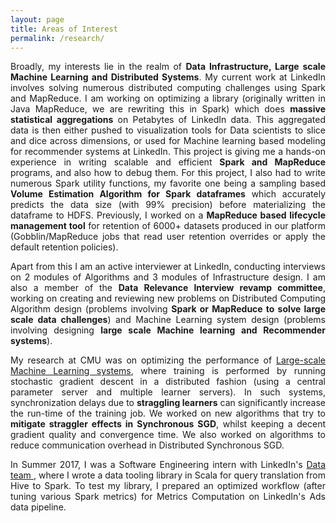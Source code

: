 ```yaml
---
layout: page
title: Areas of Interest 
permalink: /research/
---
```



<p align="justify">
Broadly, my interests lie in the realm of <b>Data Infrastructure, Large scale Machine Learning and Distributed Systems</b>. My current work at LinkedIn involves solving numerous distributed computing challenges using Spark and MapReduce. I am working on optimizing a library (originally written in Java MapReduce, we are rewriting this in Spark) which does <b>massive statistical aggregations</b> on Petabytes of LinkedIn data. This aggregated data is then either pushed to visualization tools for Data scientists to slice and dice across dimensions, or used for Machine learning based modeling for recommender systems at LinkedIn. This project is giving me a hands-on experience in writing scalable and efficient <b>Spark and MapReduce</b> programs, and also how to debug them. For this project, I also had to write numerous Spark utility functions, my favorite one being a sampling based <b>Volume Estimation Algorithm for Spark dataframes</b> which accurately predicts the data size (with 99% precision) before materializing the dataframe to HDFS. Previously, I worked on a <b>MapReduce based lifecycle management tool</b> for retention of 6000+ datasets produced in our platform (Gobblin/MapReduce jobs that read user retention overrides or apply the default retention policies). 
</p>

<p align="justify">
Apart from this I am an active interviewer at LinkedIn, conducting interviews on 2 modules of Algorithms and 3 modules of Infrastructure design. I am also a member of the <b>Data Relevance Interview revamp committee</b>, working on creating and reviewing new problems on Distributed Computing Algorithm design (problems involving <b>Spark or MapReduce to solve large scale data challenges</b>) and Machine Learning system design (problems involving designing <b>large scale Machine learning and Recommender systems</b>).
</p>

<p align="justify">
My research at CMU was on optimizing the performance of <a href="http://www.andrew.cmu.edu/user/gaurij/Research.html" target="_blank">Large-scale Machine Learning systems</a>, where training is performed by running stochastic gradient descent in a distributed fashion (using a central parameter server and multiple learner servers). In such systems, synchronization delays due to <b>straggling learners</b> can significantly increase the run-time of the training job. We worked on new algorithms that try to <b>mitigate straggler effects in Synchronous SGD</b>, whilst keeping a decent gradient quality and convergence time. We also worked on algorithms to reduce communication overhead in Distributed Synchronous SGD. </p>

<p align="justify">
In Summer 2017, I was a Software Engineering intern with LinkedIn's <a href="https://engineering.linkedin.com/teams/data" target="_blank">Data team </a>, where I wrote a data tooling library in Scala for query translation from Hive to Spark. To test my library, I prepared an optimized workflow (after tuning various Spark metrics) for Metrics Computation on LinkedIn's Ads data pipeline.
</p>